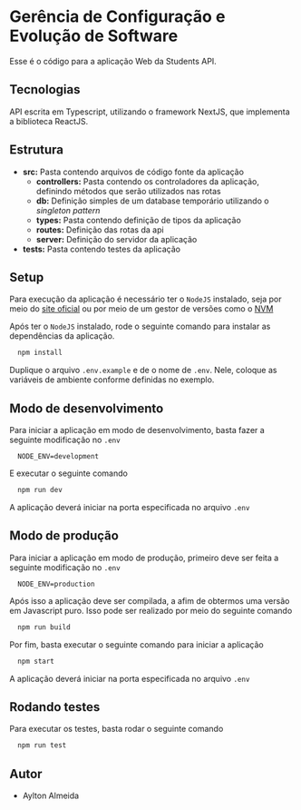 # Gerência de Configuração e Evolução de Software

Esse é o código para a aplicação Web da Students API.

## Tecnologias

API escrita em Typescript, utilizando o framework NextJS, que implementa a biblioteca ReactJS.

## Estrutura

- **src:** Pasta contendo arquivos de código fonte da aplicação
  - **controllers:** Pasta contendo os controladores da aplicação, definindo métodos que serão utilizados nas rotas
  - **db:** Definição simples de um database temporário utilizando o _singleton pattern_
  - **types:** Pasta contendo definição de tipos da aplicação
  - **routes:** Definição das rotas da api
  - **server:** Definição do servidor da aplicação
- **tests:** Pasta contendo testes da aplicação

## Setup

Para execução da aplicação é necessário ter o `NodeJS` instalado, seja por meio do [site oficial](https://nodejs.org/en/) ou por meio de um gestor de versões como o [NVM](https://github.com/nvm-sh/nvm)

Após ter o `NodeJS` instalado, rode o seguinte comando para instalar as dependências da aplicação.

```bash
  npm install
```

Duplique o arquivo `.env.example` e de o nome de `.env`. Nele, coloque as variáveis de ambiente conforme definidas no exemplo.

## Modo de desenvolvimento

Para iniciar a aplicação em modo de desenvolvimento, basta fazer a seguinte modificação no `.env`

```env
  NODE_ENV=development
```

E executar o seguinte comando

```bash
  npm run dev
```

A aplicação deverá iniciar na porta especificada no arquivo `.env`

## Modo de produção

Para iniciar a aplicação em modo de produção, primeiro deve ser feita a seguinte modificação no `.env`

```env
  NODE_ENV=production
```

Após isso a aplicação deve ser compilada, a afim de obtermos uma versão em Javascript puro. Isso pode ser realizado por meio do seguinte comando

```bash
  npm run build
```

Por fim, basta executar o seguinte comando para iniciar a aplicação

```bash
  npm start
```

A aplicação deverá iniciar na porta especificada no arquivo `.env`

## Rodando testes

Para executar os testes, basta rodar o seguinte comando

```bash
  npm run test
```

## Autor

- Aylton Almeida
